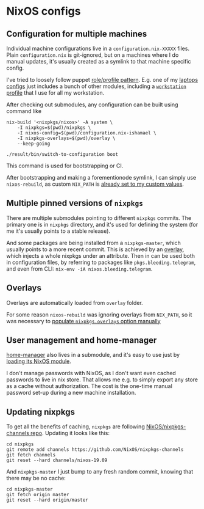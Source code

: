 # NixOS configs

Configuration for multiple machines
-----------------------------------

Individual machine configurations live in a `configuration.nix-XXXXX` files. Plain `configuration.nix` is git-ignored, but on a machines where I do manual updates, it's usually created as a symlink to that machine specific config.

I've tried to loosely follow puppet [role/profile pattern](https://puppet.com/docs/pe/2018.1/the_roles_and_profiles_method.html). 
E.g. one of my [laptops configs](./configuration.nix-balthamel) just includes a bunch of other modules, including a [`workstation` profile](profile/workstation.nix) that I use for all my workstation.

After checking out submodules, any configuration can be built using command like

    nix-build '<nixpkgs/nixos>' -A system \
        -I nixpkgs=$(pwd)/nixpkgs \
        -I nixos-config=$(pwd)/configuration.nix-ishamael \
        -I nixpkgs-overlays=$(pwd)/overlay \
        --keep-going
        
    ./result/bin/switch-to-configuration boot
        
This command is used for bootstrapping or CI. 

After bootstrapping and making a forementionode symlink, I can simply use `nixos-rebuild`, as custom `NIX_PATH` is [already set to my custom values](packages/use-my-overlays.nix).


Multiple pinned versions of `nixpkgs`
-------------------------------------
 
There are multiple submodules pointing to different `nixpkgs` commits. The primary one is in `nixpkgs` directory, and it's used for defining the system (for me it's usually points to a stable release).

And some packages are being installed from a `nixpkgs-master`, which usually points to a more recent commit. This is achieved by an [overlay](overlay/02-bleeding.nix), which injects a whole nixpkgs under an attribute. Then in can be used both in configuration files, by referring to packages like `pkgs.bleeding.telegram`, and even from CLI: `nix-env -iA nixos.bleeding.telegram`.

Overlays
--------

Overlays are automatically loaded from `overlay` folder.

For some reason `nixos-rebuild` was ignoring overlays from `NIX_PATH`, so it was necessary to [populate `nixpkgs.overlays` option manually](packages/use-my-overlays.nix)

User management and home-manager
--------------------------------

[home-manager](https://github.com/rycee/home-manager) also lives in a submodule, and it's easy to use just by [loading its NixOS module](users/binarin.nix).

I don't manage passwords with NixOS, as I don't want even cached passwords to live in nix store. That allows me e.g. to simply export any store as a cache without authorization. The cost is the one-time manual password set-up during a new machine installation.

Updating nixpkgs
----------------

To get all the benefits of caching, `nixpkgs` are following [NixOS/nixpkgs-channels repo](https://github.com/NixOS/nixpkgs-channels). Updating it looks like this:

    cd nixpkgs
    git remote add channels https://github.com/NixOS/nixpkgs-channels
    git fetch channels
    git reset --hard channels/nixos-19.09
    
And `nixpkgs-master` I just bump to any fresh random commit, knowing that there may be no cache:

    cd nixpkgs-master
    git fetch origin master
    git reset --hard origin/master




